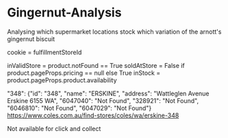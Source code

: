 # Gingernut-Analysis

Analysing which supermarket locations stock which variation of the arnott's gingernut biscuit

cookie = fulfillmentStoreId

inValidStore = product.notFound == True
soldAtStore = False if product.pageProps.pricing == null else True
inStock = product.pageProps.product.availability


"348": {"id": "348", "name": "ERSKINE", "address": "Wattleglen Avenue  Erskine 6155 WA", "6047040": "Not Found", "328921": "Not Found", "6046810": "Not Found", "6047029": "Not Found"}
https://www.coles.com.au/find-stores/coles/wa/erskine-348

Not available for click and collect
